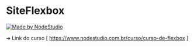 # SiteFlexbox

[![Made by NodeStudio](https://img.shields.io/badge/made%20by-NodeStudio-%03bf65)](https://www.nodestudio.com.br/)

➜ Link do curso [ https://www.nodestudio.com.br/curso/curso-de-flexbox ]
